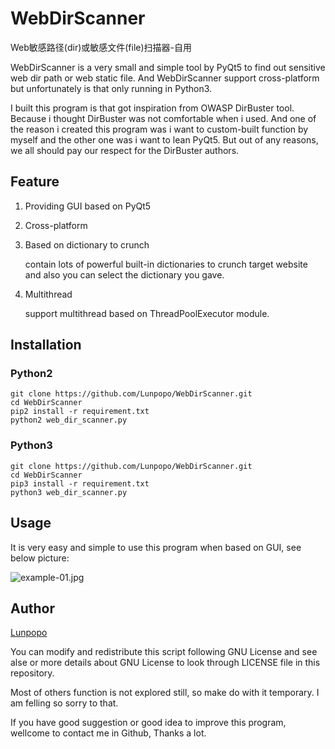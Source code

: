 # WebDirScanner
Web敏感路径(dir)或敏感文件(file)扫描器-自用

WebDirScanner is a very small and simple tool by PyQt5 to find out sensitive web dir path or web static file. And WebDirScanner support cross-platform but unfortunately is that only running in Python3.

I built this program is that got inspiration from OWASP DirBuster tool. Because i thought DirBuster was not comfortable when i used. And one of the reason i created this program was i want to custom-built function by myself and the other one was i want to lean PyQt5. But out of any reasons, we all should pay our respect for the DirBuster authors.

## Feature
1. Providing GUI based on PyQt5
2. Cross-platform
3. Based on dictionary to crunch
	
	contain lots of powerful built-in dictionaries to crunch target website and also you can select the dictionary you gave.

4. Multithread

	support multithread based on ThreadPoolExecutor module.

## Installation
### Python2
```
git clone https://github.com/Lunpopo/WebDirScanner.git
cd WebDirScanner
pip2 install -r requirement.txt
python2 web_dir_scanner.py
```
### Python3
```
git clone https://github.com/Lunpopo/WebDirScanner.git
cd WebDirScanner
pip3 install -r requirement.txt
python3 web_dir_scanner.py
```

## Usage
It is very easy and simple to use this program when based on GUI, see below picture:

![example-01.jpg](example/images/example-01.jpg)

## Author
[Lunpopo](https://github.com/Lunpopo/get_web_banner)

You can modify and redistribute this script following GNU License and see alse or more details about GNU License to look through LICENSE file in this repository.

Most of others function is not explored still, so make do with it temporary. I am felling so sorry to that.

If you have good suggestion or good idea to improve this program, wellcome to contact me in Github, Thanks a lot.
